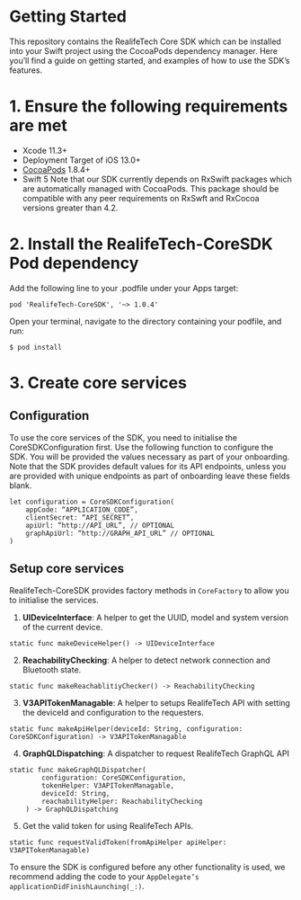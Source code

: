 # Getting Started
This repository contains the RealifeTech Core SDK which can be installed into your Swift project using the CocoaPods dependency manager. Here you’ll find a guide on getting started, and examples of how to use the SDK’s features.

# 1. Ensure the following requirements are met
* Xcode 11.3+
* Deployment Target of iOS 13.0+
*  [CocoaPods](https://guides.cocoapods.org/using/getting-started.html)  1.8.4+
* Swift 5
Note that our SDK currently depends on RxSwift packages which are automatically managed with CocoaPods. This package should be compatible with any peer requirements on RxSwft and RxCocoa versions greater than 4.2.

# 2. Install the RealifeTech-CoreSDK Pod dependency
Add the following line to your .podfile under your Apps target:
```
pod 'RealifeTech-CoreSDK', '~> 1.0.4'
```
Open your terminal, navigate to the directory containing your podfile, and run:
```
$ pod install
```

# 3. Create core services
## Configuration
To use the core services of the SDK, you need to initialise the CoreSDKConfiguration first. Use the following function to configure the SDK. You will be provided the values necessary as part of your onboarding.  Note that the SDK provides default values for its API endpoints, unless you are provided with unique endpoints as part of onboarding leave these fields blank.

```
let configuration = CoreSDKConfiguration(
    appCode: “APPLICATION_CODE”,
    clientSecret: “API_SECRET”,
    apiUrl: “http://API_URL”, // OPTIONAL
    graphApiUrl: “http://GRAPH_API_URL” // OPTIONAL
)
```

## Setup core services
RealifeTech-CoreSDK provides factory methods in `CoreFactory` to allow you to initialise the services.

1. **UIDeviceInterface**: A helper to get the UUID, model and system version of the current device.
```
static func makeDeviceHelper() -> UIDeviceInterface
```

2. **ReachabilityChecking**: A helper to detect network connection and Bluetooth state.
```
static func makeReachablitiyChecker() -> ReachabilityChecking
```

3. **V3APITokenManagable**: A helper to setups RealifeTech API with setting the deviceId and configuration to the requesters.
```
static func makeApiHelper(deviceId: String, configuration: CoreSDKConfiguration) -> V3APITokenManagable
```

4. **GraphQLDispatching**: A dispatcher to request RealifeTech GraphQL API
```
static func makeGraphQLDispatcher(
        configuration: CoreSDKConfiguration,
        tokenHelper: V3APITokenManagable,
        deviceId: String,
        reachabilityHelper: ReachabilityChecking
    ) -> GraphQLDispatching
```

5. Get the valid token for using RealifeTech APIs.
```
static func requestValidToken(fromApiHelper apiHelper: V3APITokenManagable)
```

To ensure the SDK is configured before any other functionality is used, we recommend adding the code to your `AppDelegate’s applicationDidFinishLaunching(_:)`.

